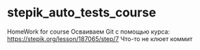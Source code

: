 # stepik_auto_tests_course
HomeWork for course
Осваиваем Git с помощью курса: https://stepik.org/lesson/187065/step/7
Что-то не клюет коммит
